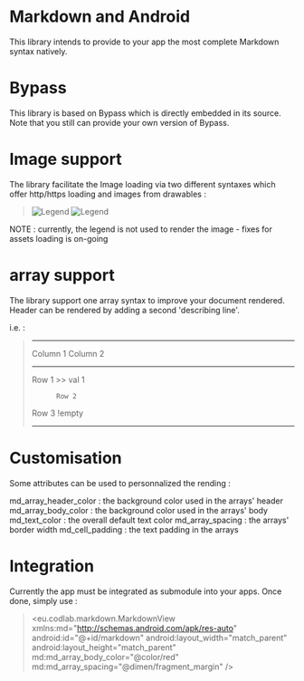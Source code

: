 # Markdown and Android

This library intends to provide to your app the most complete Markdown syntax natively.

# Bypass

This library is based on Bypass which is directly embedded in its source. Note that you still can provide your own version of Bypass.

# Image support

The library facilitate the Image loading via two different syntaxes which offer http/https loading and images from drawables :

>  ![Legend](url)
>  ![Legend](drawable_name)

NOTE : currently, the legend is not used to render the image - fixes for assets loading is on-going

# array support

The library support one array syntax to improve your document rendered.
Header can be rendered by adding a second 'describing line'.

i.e. :
> --------  --------
> Column 1  Column 2
> --------  --------
> Row 1     >> val 1
> 
>           Row 2
> 
> Row 3     !empty
> --------  --------


# Customisation

Some attributes can be used to personnalized the rending :

md_array_header_color : the background color used in the arrays' header
md_array_body_color : the background color used in the arrays' body
md_text_color : the overall default text color
md_array_spacing : the arrays' border width
md_cell_padding : the text padding in the arrays

# Integration

Currently the app must be integrated as submodule into your apps. Once done, simply use :


>    <eu.codlab.markdown.MarkdownView
>      xmlns:md="http://schemas.android.com/apk/res-auto"
>      android:id="@+id/markdown"
>      android:layout_width="match_parent"
>      android:layout_height="match_parent"
>      md:md_array_body_color="@color/red"
>      md:md_array_spacing="@dimen/fragment_margin" />
